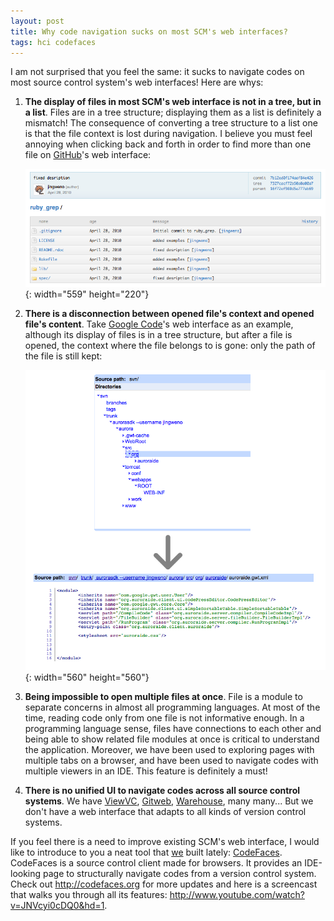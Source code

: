 ```yaml
---
layout: post
title: Why code navigation sucks on most SCM's web interfaces?
tags: hci codefaces
---
```


I am not surprised that you feel the same: it sucks to navigate codes on most source control system's web interfaces! Here are whys:

1. **The display of files in most SCM's web interface is not in a tree, but in a list**. Files are in a tree structure; displaying them as a list is definitely a mismatch! The consequence of converting a tree structure to a list one is that the file context is lost during navigation. I believe you must feel annoying when clicking back and forth in order to find more than one file on [GitHub][1]'s web interface: 

	![GitHub](/images/posts/github.png){: width="559" height="220"}

2. **There is a disconnection between opened file's context and opened file's content**. Take <a href="http://code.google.com/" target="_blank">Google Code</a>'s web interface as an example, although its display of files is in a tree structure, but after a file is opened, the context where the file belongs to is gone: only the path of the file is still kept:

	![Google Code](/images/posts/google_code.png){: width="560" height="560"}
	
3. **Being impossible to open multiple files at once**. File is a module to separate concerns in almost all programming languages. At most of the time, reading code only from one file is not informative enough. In a programming language sense, files have connections to each other and being able to show related file modules at once is critical to understand the application. Moreover, we have been used to exploring pages with multiple tabs on a browser, and have been used to navigate codes with multiple viewers in an IDE. This feature is definitely a must!

4. **There is no unified UI to navigate codes across all source control systems**. We have [ViewVC][2], [Gitweb][3], [Warehouse][4], many many... But we don't have a web interface that adapts to all kinds of version control systems.

If you feel there is a need to improve existing SCM's web interface, I would like to introduce to you a neat tool that [we][5] built lately: [CodeFaces][6].  CodeFaces is a source control client made for browsers. It provides an IDE-looking page to structurally navigate codes from a version control system. 
Check out <http://codefaces.org> for more updates and here is a screencast that walks you through all its features: <http://www.youtube.com/watch?v=JNVcyi0cDQ0&hd=1>.

[1]: http://github.com/
[2]: http://www.viewvc.org/
[3]: https://git.wiki.kernel.org/index.php/Gitweb
[4]: http://www.warehouseapp.com/
[5]: http://codefaces.com/about/
[6]: http://codefaces.org